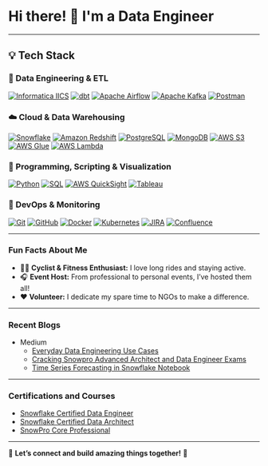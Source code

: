 # Hi there! 👋 I'm a Data Engineer

---

## 💡 Tech Stack

### 🚀 Data Engineering & ETL
[![Informatica IICS](https://img.shields.io/badge/IICS-D98236?style=for-the-badge&logo=informatica&logoColor=white)](https://www.informatica.com/) 
[![dbt](https://img.shields.io/badge/dbt-C95A49?style=for-the-badge&logo=dbt&logoColor=white)](https://www.getdbt.com/) 
[![Apache Airflow](https://img.shields.io/badge/Apache_Airflow-1E88E5?style=for-the-badge&logo=apacheairflow&logoColor=white)](https://airflow.apache.org/) 
[![Apache Kafka](https://img.shields.io/badge/Kafka-555555?style=for-the-badge&logo=apachekafka&logoColor=white)](https://kafka.apache.org/) 
[![Postman](https://img.shields.io/badge/Postman-E87756?style=for-the-badge&logo=postman&logoColor=white)](https://www.postman.com/)

### ☁️ Cloud & Data Warehousing
[![Snowflake](https://img.shields.io/badge/Snowflake-56C2E6?style=for-the-badge&logo=snowflake&logoColor=white)](https://www.snowflake.com/) 
[![Amazon Redshift](https://img.shields.io/badge/Amazon%20Redshift-D37C00?style=for-the-badge&logo=amazon-redshift&logoColor=white)](https://aws.amazon.com/redshift/) 
[![PostgreSQL](https://img.shields.io/badge/PostgreSQL-6B84E1?style=for-the-badge&logo=postgresql&logoColor=white)](https://www.postgresql.org/) 
[![MongoDB](https://img.shields.io/badge/MongoDB-5FA362?style=for-the-badge&logo=mongodb&logoColor=white)](https://www.mongodb.com/) 
[![AWS S3](https://img.shields.io/badge/AWS%20S3-E48E00?style=for-the-badge&logo=amazons3&logoColor=white)](https://aws.amazon.com/s3/) 
[![AWS Glue](https://img.shields.io/badge/AWS%20Glue-C95A49?style=for-the-badge&logo=apache&logoColor=white)](https://aws.amazon.com/glue/) 
[![AWS Lambda](https://img.shields.io/badge/AWS%20Lambda-4D86E5?style=for-the-badge&logo=awslambda&logoColor=white)](https://aws.amazon.com/lambda/)

### 🐍 Programming, Scripting & Visualization
[![Python](https://img.shields.io/badge/Python-3D6DB5?style=for-the-badge&logo=python&logoColor=white)](https://www.python.org/) 
[![SQL](https://img.shields.io/badge/SQL-4F70D6?style=for-the-badge&logo=postgresql&logoColor=white)](https://www.postgresql.org/) 
[![AWS QuickSight](https://img.shields.io/badge/AWS%20QuickSight-D37C00?style=for-the-badge&logo=amazon-quicksight&logoColor=white)](https://aws.amazon.com/quicksight/) 
[![Tableau](https://img.shields.io/badge/Tableau-E88856?style=for-the-badge&logo=tableau-software&logoColor=white)](https://www.tableau.com/)

### 🔧 DevOps & Monitoring
[![Git](https://img.shields.io/badge/Git-D65C3A?style=for-the-badge&logo=git&logoColor=white)](https://git-scm.com/) 
[![GitHub](https://img.shields.io/badge/GitHub-444444?style=for-the-badge&logo=github&logoColor=white)](https://github.com/) 
[![Docker](https://img.shields.io/badge/Docker-4C9EDC?style=for-the-badge&logo=docker&logoColor=white)](https://www.docker.com/) 
[![Kubernetes](https://img.shields.io/badge/Kubernetes-4D86E5?style=for-the-badge&logo=kubernetes&logoColor=white)](https://kubernetes.io/) 
[![JIRA](https://img.shields.io/badge/JIRA-3E72BF?style=for-the-badge&logo=jira&logoColor=white)](https://www.atlassian.com/software/jira) 
[![Confluence](https://img.shields.io/badge/Confluence-1C2E4A?style=for-the-badge&logo=confluence&logoColor=white)](https://www.atlassian.com/software/confluence)

---

### **Fun Facts About Me**
- 🚴‍♂️ **Cyclist & Fitness Enthusiast:** I love long rides and staying active.  
- 🎧 **Event Host:** From professional to personal events, I’ve hosted them all!  
- ❤️ **Volunteer:** I dedicate my spare time to NGOs to make a difference.

---

### **Recent Blogs**
   - Medium
     - [Everyday Data Engineering Use Cases](https://medium.com/@deepti.agl2912/everyday-data-engineering-use-cases-in-snowflake-1c25ef7dcef9)
     - [Cracking Snowpro Advanced Architect and Data Engineer Exams](https://medium.com/@deepti.agl2912/cracking-snowpro-advanced-my-journey-through-snowflake-architect-and-data-engineer-6268c1995771)
     - [Time Series Forecasting in Snowflake Notebook](https://medium.com/@deepti.agl2912/time-series-forecasting-end-to-end-using-snowpark-ml-in-snowflake-notebooks-9c07bc9b63ee)

---

### **Certifications and Courses**
  - [Snowflake Certified Data Engineer](https://achieve.snowflake.com/c889f52d-bff8-45a3-9806-01ed87b2bbf3#acc.tHzjCo8S)
  - [Snowflake Certified Data Architect](https://achieve.snowflake.com/4a878305-339a-4c4f-b7b7-1d0e14685e98#acc.y4sewdSg)
  - [SnowPro Core Professional](https://achieve.snowflake.com/825edf70-2cf2-49de-a59e-237c328e2499#acc.jeZRixsU)

---

🌟 **Let’s connect and build amazing things together!** 🚀

